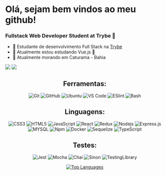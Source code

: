 # Olá, sejam bem vindos ao meu github!

### Fullstack Web Developer Student at Trybe :rocket:

* 🚀  Estudante de desenvolvimento Full Stack na [Trybe](https://www.betrybe.com/)
* 🌱  Atualmente estou estudando Vue.js 🚀
* 📍   Atualmente morando em Caturama - Bahia

<div> 
  <a href = "mailto:joaoribasestu.02@gmail.com"><img src="https://img.shields.io/badge/-Gmail-%23333?style=for-the-badge&logo=gmail&logoColor=white" target="_blank"></a>
  <a href="https://www.linkedin.com/in/jo%C3%A3o-marcos-cruz-ribas-704a03233/" target="_blank"><img src="https://img.shields.io/badge/-LinkedIn-%230077B5?style=for-the-badge&logo=linkedin&logoColor=white" target="_blank"></a> 
</div>

<div align="center">
<h2>Ferramentas:</h2>
 
![Git](https://img.shields.io/badge/-Git-black?style=flat-square&logo=git)
![GitHub](https://img.shields.io/badge/-GitHub-black?style=flat-square&logo=github)
![Ubuntu](https://img.shields.io/badge/-Ubuntu-black?style=flat-square&logo=ubuntu)
![VS Code](http://img.shields.io/badge/-VS%20Code-black?style=flat-square&logo=visual-studio-code&logoColor=blue) 
![ESlint](https://img.shields.io/badge/-ESlint-black?style=flat-square&logo=eslint&logoColor=purple)
![Bash](https://img.shields.io/badge/-Bash-black?style=flat-square&logo=Bash)
 
  
<h2>Linguagens:</h2>
  
![CSS3](https://img.shields.io/badge/-CSS3-black?style=flat-square&logo=css3&logoColor=blue)
![HTML5](https://img.shields.io/badge/-HTML5-black?style=flat-square&logo=html5&logoColor=red)
![JavaScript](https://img.shields.io/badge/-JavaScript-black?style=flat-square&logo=javascript)
![React](https://img.shields.io/badge/-React-black?style=flat-square&logo=react)
![Redux](https://img.shields.io/badge/-Redux-black?style=flat-square&logo=Redux&logoColor=purple)
![Nodejs](https://img.shields.io/badge/-Nodejs-black?style=flat-square&logo=Node.js)
![Express.js](https://img.shields.io/badge/-Express-black?style=flat-square&logo=expressjs)
![MYSQL](https://img.shields.io/badge/MySQL-00000F?style=flat-square&logo=mysql)
![Npm](https://img.shields.io/badge/-npm-black?style=flat-square&logo=npm)
![Docker](https://img.shields.io/badge/-Docker-black?style=flat-square&logo=docker)
![Sequelize](https://img.shields.io/badge/-Sequelize-black?style=flat-square&logo=sequelize)
![TypeScript](https://img.shields.io/badge/-TypeScript-black?style=flat-square&logo=typescript&logoColor=blue)
  
<h2>Testes:</h2>
  
![Jest](https://img.shields.io/badge/-Jest-black?style=flat-square&logo=jest&logoColor=red)
![Mocha](https://img.shields.io/badge/-Mocha-black?style=flat-square&logo=mocha&logoColor=brown)
![Chai](https://img.shields.io/badge/-Chai-black?style=flat-square&logo=chai&logoColor=red)
![Sinon](https://img.shields.io/badge/-Sinon-black?style=flat-square&logo=sinon)
![TestingLibrary](https://img.shields.io/badge/-TestingLibrary-black?style=flat-square&logo=testinglibrary&logoColor=red)
</div>

<div width="100%" align="center">
  <a href="https://github.com/JoaoMarcos0304" align="left"><img src="https://github-readme-stats.vercel.app/api/top-langs/?username=JoaoMarcos0304&langs_count=10&title_color=14b8a6&text_color=ffffff&icon_color=14b8a6&bg_color=171717&locale=en&custom_title=Top%20%Languages&theme=dark" alt="Top Languages" /></a>
</div>
